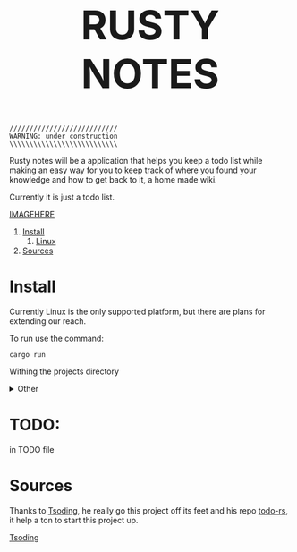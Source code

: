 <center><h1 style="font-size:72px">RUSTY NOTES</h1></center>

```
///////////////////////////
WARNING: under construction
\\\\\\\\\\\\\\\\\\\\\\\\\\\
```

Rusty notes will be a application that helps you keep a todo list while making
an easy way for you to keep track of where you found your knowledge and how to
get back to it, a home made wiki.

Currently it is just a todo list.


[IMAGEHERE]()

1. [Install](#install)
    1. [Linux](#linux)
1. [Sources](#sources)


# Install <a name="install"></a>

Currently Linux is the only supported platform, but there are plans for
extending our reach.

To run use the command:

    cargo run

Withing the projects directory

<details>
<summary> Other</summary>

For installation on other platforms a rust dev environment is needed and not
currently test.

</details>

# TODO:

in TODO file

# Sources <a name="sources"></a>

Thanks to [Tsoding](https://github.com/tsoding), he really go this project off
its feet and his repo [todo-rs](https://github.com/tsoding/todo-rs), it help a
ton to start this project up.

[Tsoding](https://tsoding.github.io/)
